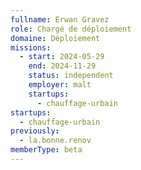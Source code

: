 ```yaml
---
fullname: Erwan Gravez
role: Chargé de déploiement
domaine: Déploiement
missions:
  - start: 2024-05-29
    end: 2024-11-29
    status: independent
    employer: malt
    startups:
      - chauffage-urbain
startups:
  - chauffage-urbain
previously:
  - la.bonne.renov
memberType: beta
---
```

